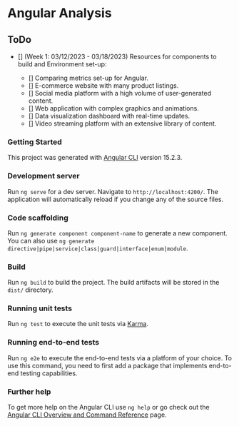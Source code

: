 # Angular Analysis

## ToDo

- [] (Week 1: 03/12/2023 - 03/18/2023) Resources for components to build and Environment set-up:

  - [] Comparing metrics set-up for Angular.
  - [] E-commerce website with many product listings.
  - [] Social media platform with a high volume of user-generated content.
  - [] Web application with complex graphics and animations.
  - [] Data visualization dashboard with real-time updates.
  - [] Video streaming platform with an extensive library of content.

### Getting Started

This project was generated with [Angular CLI](https://github.com/angular/angular-cli) version 15.2.3.

### Development server

Run `ng serve` for a dev server. Navigate to `http://localhost:4200/`. The application will automatically reload if you change any of the source files.

### Code scaffolding

Run `ng generate component component-name` to generate a new component. You can also use `ng generate directive|pipe|service|class|guard|interface|enum|module`.

### Build

Run `ng build` to build the project. The build artifacts will be stored in the `dist/` directory.

### Running unit tests

Run `ng test` to execute the unit tests via [Karma](https://karma-runner.github.io).

### Running end-to-end tests

Run `ng e2e` to execute the end-to-end tests via a platform of your choice. To use this command, you need to first add a package that implements end-to-end testing capabilities.

### Further help

To get more help on the Angular CLI use `ng help` or go check out the [Angular CLI Overview and Command Reference](https://angular.io/cli) page.
